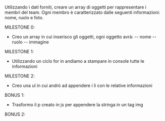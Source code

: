 Utilizzando i dati forniti, creare un array di oggetti per rappresentare i membri del team.
Ogni membro è caratterizzato dalle seguenti informazioni: nome, ruolo e foto.

MILESTONE 0:
<!-- Creare l’array di oggetti con le informazioni fornite. -->

- Creo un array in cui inserisco gli oggetti, ogni oggetto avrà:
    -- nome
    -- ruolo
    -- immagine

MILESTONE 1:
<!-- Stampare su console, per ogni membro del team, le informazioni di nome, ruolo e la stringa della foto -->

- Utilizzando un ciclo for in andiamo a stampare in console tutte le informazioni

MILESTONE 2:
<!-- Stampare le stesse informazioni su DOM sottoforma di stringhe -->

- Creo una ul in cui andrò ad appendere i li con le relative informazioni

BONUS 1:
<!-- Trasformare la stringa foto in una immagine effettiva -->

- Trasformo il p creato in js per appendere la stringa in un tag img

BONUS 2:
<!-- Organizzare i singoli membri in card/schede -->
